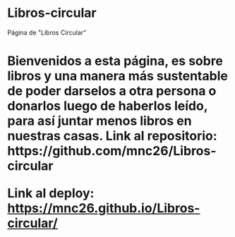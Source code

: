 # Libros-circular
Página de "Libros Circular"
<h1> Bienvenidos a esta página, es sobre libros y una manera más sustentable de poder darselos a otra persona o donarlos luego de haberlos leído, para así juntar menos libros en nuestras casas. 
  Link al repositorio:  https://github.com/mnc26/Libros-circular 

Link al deploy:         https://mnc26.github.io/Libros-circular/
</h1>
